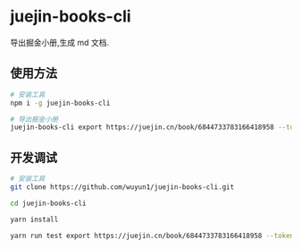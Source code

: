 # juejin-books-cli

导出掘金小册,生成 md 文档.

## 使用方法

```bash
# 安装工具
npm i -g juejin-books-cli

# 导出掘金小册
juejin-books-cli export https://juejin.cn/book/6844733783166418958 --token [你的掘金登录token]

```


## 开发调试

```bash
# 安装工具
git clone https://github.com/wuyun1/juejin-books-cli.git

cd juejin-books-cli

yarn install

yarn run test export https://juejin.cn/book/6844733783166418958 --token 你的掘金登录token

```
